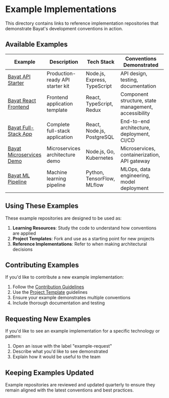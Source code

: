 <!--
Document: Example Implementations
Version: 1.0.0
Last Updated: 2025-03-20
Last Updated By: Bayat Platform Team
Change Log:
- 2023-03-19: Initial version
-->

# Example Implementations

This directory contains links to reference implementation repositories that demonstrate Bayat's development conventions in action.

## Available Examples

| Example | Description | Tech Stack | Conventions Demonstrated |
|---------|-------------|------------|--------------------------|
| [Bayat API Starter](https://github.com/bayat/examples/api-starter) | Production-ready API starter kit | Node.js, Express, TypeScript | API design, testing, documentation |
| [Bayat React Frontend](https://github.com/bayat/examples/react-frontend) | Frontend application template | React, TypeScript, Redux | Component structure, state management, accessibility |
| [Bayat Full-Stack App](https://github.com/bayat/examples/full-stack) | Complete full-stack application | React, Node.js, PostgreSQL | End-to-end architecture, deployment, CI/CD |
| [Bayat Microservices Demo](https://github.com/bayat/examples/microservices) | Microservices architecture demo | Node.js, Go, Kubernetes | Microservices, containerization, API gateway |
| [Bayat ML Pipeline](https://github.com/bayat/examples/ml-pipeline) | Machine learning pipeline | Python, TensorFlow, MLflow | MLOps, data engineering, model deployment |

## Using These Examples

These example repositories are designed to be used as:

1. **Learning Resources**: Study the code to understand how conventions are applied
2. **Project Templates**: Fork and use as a starting point for new projects
3. **Reference Implementations**: Refer to when making architectural decisions

## Contributing Examples

If you'd like to contribute a new example implementation:

1. Follow the [Contribution Guidelines](../../CONTRIBUTING.md)
2. Use the [Project Template](../templates/starter-kits.md) guidelines
3. Ensure your example demonstrates multiple conventions
4. Include thorough documentation and testing

## Requesting New Examples

If you'd like to see an example implementation for a specific technology or pattern:

1. Open an issue with the label "example-request"
2. Describe what you'd like to see demonstrated
3. Explain how it would be useful to the team

## Keeping Examples Updated

Example repositories are reviewed and updated quarterly to ensure they remain aligned with the latest conventions and best practices. 